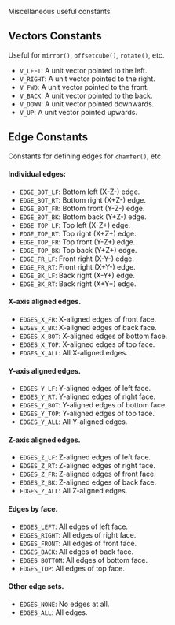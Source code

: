Miscellaneous useful constants

## Vectors Constants

Useful for `mirror()`, `offsetcube()`, `rotate()`, etc.

- `V_LEFT`: A unit vector pointed to the left.
- `V_RIGHT`: A unit vector pointed to the right.
- `V_FWD`: A unit vector pointed to the front.
- `V_BACK`: A unit vector pointed to the back.
- `V_DOWN`: A unit vector pointed downwards.
- `V_UP`: A unit vector pointed upwards.

## Edge Constants

Constants for defining edges for `chamfer()`, etc.

#### Individual edges:

- `EDGE_BOT_LF`: Bottom left (X-Z-) edge.
- `EDGE_BOT_RT`: Bottom right (X+Z-) edge.
- `EDGE_BOT_FR`: Bottom front (Y-Z-) edge.
- `EDGE_BOT_BK`: Bottom back (Y+Z-) edge.
- `EDGE_TOP_LF`: Top left (X-Z+) edge.
- `EDGE_TOP_RT`: Top right (X+Z+) edge.
- `EDGE_TOP_FR`: Top front (Y-Z+) edge.
- `EDGE_TOP_BK`: Top back (Y+Z+) edge.
- `EDGE_FR_LF`: Front right (X-Y-) edge.
- `EDGE_FR_RT`: Front right (X+Y-) edge.
- `EDGE_BK_LF`: Back right (X-Y+) edge.
- `EDGE_BK_RT`: Back right (X+Y+) edge.

#### X-axis aligned edges.

- `EDGES_X_FR`: X-aligned edges of front face.
- `EDGES_X_BK`: X-aligned edges of back face.
- `EDGES_X_BOT`: X-aligned edges of bottom face.
- `EDGES_X_TOP`: X-aligned edges of top face.
- `EDGES_X_ALL`: All X-aligned edges.

#### Y-axis aligned edges.

- `EDGES_Y_LF`: Y-aligned edges of left face.
- `EDGES_Y_RT`: Y-aligned edges of right face.
- `EDGES_Y_BOT`: Y-aligned edges of bottom face.
- `EDGES_Y_TOP`: Y-aligned edges of top face.
- `EDGES_Y_ALL`: All Y-aligned edges.

#### Z-axis aligned edges.

- `EDGES_Z_LF`: Z-aligned edges of left face.
- `EDGES_Z_RT`: Z-aligned edges of right face.
- `EDGES_Z_FR`: Z-aligned edges of front face.
- `EDGES_Z_BK`: Z-aligned edges of back face.
- `EDGES_Z_ALL`: All Z-aligned edges.

#### Edges by face.

- `EDGES_LEFT`: All edges of left face.
- `EDGES_RIGHT`: All edges of right face.
- `EDGES_FRONT`: All edges of front face.
- `EDGES_BACK`: All edges of back face.
- `EDGES_BOTTOM`: All edges of bottom face.
- `EDGES_TOP`: All edges of top face.

#### Other edge sets.

- `EDGES_NONE`: No edges at all.
- `EDGES_ALL`: All edges.


